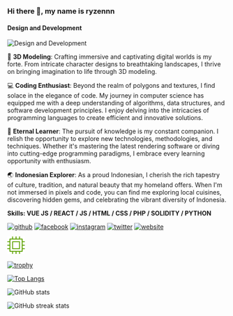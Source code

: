 ### Hi there 👋, my name is ryzennn
#### Design and Development
![Design and Development](https://pbs.twimg.com/profile_banners/1671492964189892608/1711115323/600x200)

🎨 **3D Modeling**: Crafting immersive and captivating digital worlds is my forte. From intricate character designs to breathtaking landscapes, I thrive on bringing imagination to life through 3D modeling.

💻 **Coding Enthusiast**: Beyond the realm of polygons and textures, I find solace in the elegance of code. My journey in computer science has equipped me with a deep understanding of algorithms, data structures, and software development principles. I enjoy delving into the intricacies of programming languages to create efficient and innovative solutions.

🌱 **Eternal Learner**: The pursuit of knowledge is my constant companion. I relish the opportunity to explore new technologies, methodologies, and techniques. Whether it's mastering the latest rendering software or diving into cutting-edge programming paradigms, I embrace every learning opportunity with enthusiasm.

🌏 **Indonesian Explorer**: As a proud Indonesian, I cherish the rich tapestry of culture, tradition, and natural beauty that my homeland offers. When I'm not immersed in pixels and code, you can find me exploring local cuisines, discovering hidden gems, and celebrating the vibrant diversity of Indonesia.

**Skills: VUE JS / REACT / JS / HTML / CSS / PHP / SOLIDITY / PYTHON**



[<img src='https://cdn.jsdelivr.net/npm/simple-icons@3.0.1/icons/github.svg' alt='github' height='40'>](https://github.com/meryzennn)  [<img src='https://cdn.jsdelivr.net/npm/simple-icons@3.0.1/icons/facebook.svg' alt='facebook' height='40'>](https://www.facebook.com/ryzenzx)  [<img src='https://cdn.jsdelivr.net/npm/simple-icons@3.0.1/icons/instagram.svg' alt='instagram' height='40'>](https://www.instagram.com/me.ryzen/)  [<img src='https://cdn.jsdelivr.net/npm/simple-icons@3.0.1/icons/twitter.svg' alt='twitter' height='40'>](https://twitter.com/0x5zen)  [<img src='https://cdn.jsdelivr.net/npm/simple-icons@3.0.1/icons/icloud.svg' alt='website' height='40'>](https://linktr.ee/meryzennn)  

<a href='https://docs.github.com/en/developers'><img src='https://raw.githubusercontent.com/acervenky/animated-github-badges/master/assets/devbadge.gif' width='40' height='40'></a> 

[![trophy](https://github-profile-trophy.vercel.app/?username=meryzennn)](https://github.com/ryo-ma/github-profile-trophy)

[![Top Langs](https://github-readme-stats.vercel.app/api/top-langs/?username=meryzennn)](https://github.com/anuraghazra/github-readme-stats)

![GitHub stats](https://github-readme-stats.vercel.app/api?username=meryzennn&show_icons=true)  

![GitHub streak stats](https://streak-stats.demolab.com/?user=meryzennn)  

